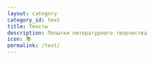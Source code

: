 ```yaml
---
layout: category
category_id: text
title: Тексты
description: Попытки литературного творчества
icon: 📚
permalink: /text/
---
```

